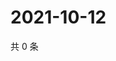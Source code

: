 # 2021-10-12

共 0 条

<!-- BEGIN WEIBO -->
<!-- 最后更新时间 Tue Oct 12 2021 14:16:40 GMT+0800 (China Standard Time) -->

<!-- END WEIBO -->
